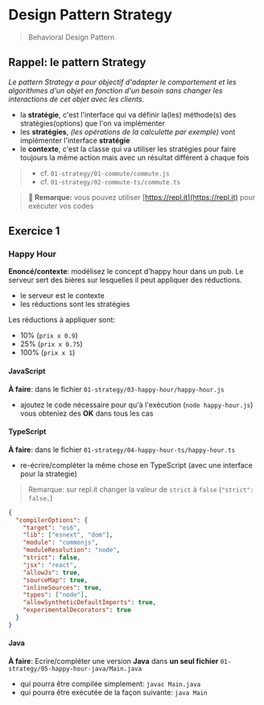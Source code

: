 # Design Pattern Strategy

> Behavioral Design Pattern

## Rappel: le pattern Strategy

*Le pattern Strategy a pour objectif d'adapter le comportement et les algorithmes d'un objet en fonction d'un besoin sans changer les interactions de cet objet avec les clients*.

- la **stratégie**, c'est l'interface qui va définir la(les) méthode(s) des stratégies(options) que l'on va implémenter
- les **stratégies**, *(les opérations de la calculette par exemple)* vont implémenter l'interface **stratégie**
- le **contexte**, c'est la classe qui va utiliser les stratégies pour faire toujours la même action mais avec un résultat différent à chaque fois

> - cf. `01-strategy/01-commute/commute.js` 
> - cf. `01-strategy/02-commute-ts/commute.ts` 

> **:wave: Remarque:** vous pouvez utiliser [https://repl.it](https://repl.it) pour exécuter vos codes

## Exercice 1

### Happy Hour

**Enoncé/contexte**: modélisez le concept d'happy hour dans un pub. Le serveur sert des bières sur lesquelles il peut appliquer des réductions.

- le serveur est le contexte
- les réductions sont les stratégies

Les réductions à appliquer sont:
- 10% (`prix x 0.9`)
- 25% (`prix x 0.75`)
- 100% (`prix x 1`)


#### JavaScript

**À faire**: dans le fichier `01-strategy/03-happy-hour/happy-hour.js`
- ajoutez le code nécessaire pour qu'à l'exécution (`node happy-hour.js`) vous obteniez des **OK** dans tous les cas

#### TypeScript

**À faire**: dans le fichier `01-strategy/04-happy-hour-ts/happy-hour.ts`
- re-écrire/compléter la même chose en TypeScript (avec une interface pour la strategie)


> Remarque: sur repl.it changer la valeur de `strict` à `false` (`"strict": false,`)

```json
{
  "compilerOptions": {
    "target": "es6",
    "lib": ["esnext", "dom"],
    "module": "commonjs",
    "moduleResolution": "node",
    "strict": false,
    "jsx": "react",
    "allowJs": true,
    "sourceMap": true,
    "inlineSources": true,
    "types": ["node"],
    "allowSyntheticDefaultImports": true,
    "experimentalDecorators": true
  }
}
```


#### Java

**À faire**: Ecrire/compléter une version **Java** dans **un seul fichier** `01-strategy/05-happy-hour-java/Main.java`
- qui pourra être compilée simplement: `javac Main.java`
- qui pourra être exécutée de la façon suivante: `java Main`




